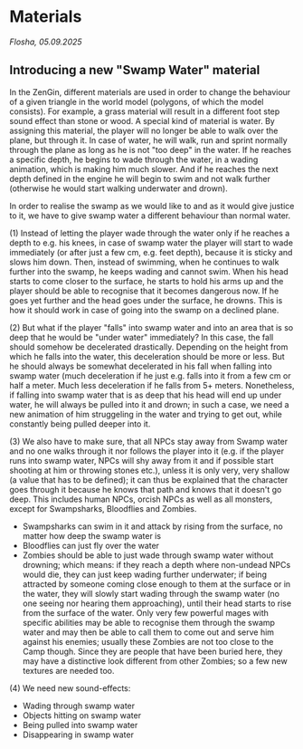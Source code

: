 # Materials

*Flosha, 05.09.2025*


## Introducing a new "Swamp Water" material

In the ZenGin, different materials are used in order to change the behaviour of a given triangle in the world model (polygons, of which the model consists). For example, a grass material will result in a different foot step sound effect than stone or wood. A special kind of material is water. By assigning this material, the player will no longer be able to walk over the plane, but through it. In case of water, he will walk, run and sprint normally through the plane as long as he is not "too deep" in the water. If he reaches a specific depth, he begins to wade through the water, in a wading animation, which is making him much slower. And if he reaches the next depth defined in the engine he will begin to swim and not walk further (otherwise he would start walking underwater and drown). 

In order to realise the swamp as we would like to and as it would give justice to it, we have to give swamp water a different behaviour than normal water. 

(1) Instead of letting the player wade through the water only if he reaches a depth to e.g. his knees, in case of swamp water the player will start to wade immediately (or after just a few cm, e.g. feet depth), because it is sticky and slows him down. Then, instead of swimming, when he continues to walk further into the swamp, he keeps wading and cannot swim. When his head starts to come closer to the surface, he starts to hold his arms up and the player should be able to recognise that it becomes dangerous now. If he goes yet further and the head goes under the surface, he drowns. This is how it should work in case of going into the swamp on a declined plane. 

(2) But what if the player "falls" into swamp water and into an area that is so deep that he would be "under water" immediately? In this case, the fall should somehow be decelerated drastically. Depending on the height from which he falls into the water, this deceleration should be more or less. But he should always be somewhat decelerated in his fall when falling into swamp water (much deceleration if he just e.g. falls into it from a few cm or half a meter. Much less deceleration if he falls from 5+ meters. Nonetheless, if falling into swamp water that is as deep that his head will end up under water, he will always be pulled into it and drown; in such a case, we need a new animation of him struggeling in the water and trying to get out, while constantly being pulled deeper into it. 

(3) We also have to make sure, that all NPCs stay away from Swamp water and no one walks through it nor follows the player into it (e.g. if the player runs into swamp water, NPCs will shy away from it and if possible start shooting at him or throwing stones etc.), unless it is only very, very shallow (a value that has to be defined); it can thus be explained that the character goes through it because he knows that path and knows that it doesn't go deep. This includes human NPCs, orcish NPCs as well as all monsters, except for Swampsharks, Bloodflies and Zombies.
* Swampsharks can swim in it and attack by rising from the surface, no matter how deep the swamp water is
* Bloodflies can just fly over the water
* Zombies should be able to just wade through swamp water without drowning; which means: if they reach a depth where non-undead NPCs would die, they can just keep wading further underwater; if being attracted by someone coming close enough to them at the surface or in the water, they will slowly start wading through the swamp water (no one seeing nor hearing them approaching), until their head starts to rise from the surface of the water. Only very few powerful mages with specific abilities may be able to recognise them through the swamp water and may then be able to call them to come out and serve him against his enemies; usually these Zombies are not too close to the Camp though. Since they are people that have been buried here, they may have a distinctive look different from other Zombies; so a few new textures are needed too. 

(4) We need new sound-effects: 
* Wading through swamp water
* Objects hitting on swamp water
* Being pulled into swamp water
* Disappearing in swamp water

